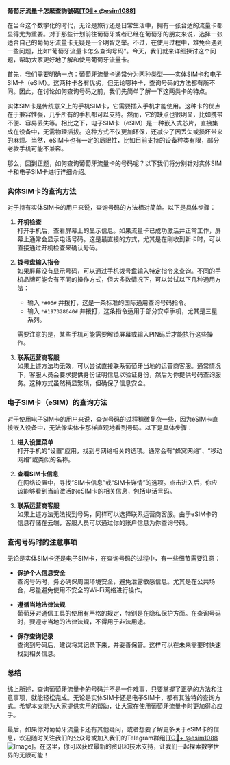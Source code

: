 **葡萄牙流量卡怎麽查詢號碼[[TG💪+ @esim1088](https://t.me/s/esim1088)]**

在当今这个数字化的时代，无论是旅行还是日常生活中，拥有一张合适的流量卡都显得尤为重要。对于那些计划前往葡萄牙或者已经在葡萄牙的朋友来说，选择一张适合自己的葡萄牙流量卡无疑是一个明智之举。不过，在使用过程中，难免会遇到一些问题，比如“葡萄牙流量卡怎么查询号码”。今天，我们就来详细探讨这个问题，帮助大家更好地了解和使用葡萄牙流量卡。

首先，我们需要明确一点：葡萄牙流量卡通常分为两种类型——实体SIM卡和电子SIM卡（eSIM）。这两种卡各有优劣，但无论哪种卡，查询号码的方法都有所不同。因此，在讨论如何查询号码之前，我们先简单了解一下这两类卡的特点。

实体SIM卡是传统意义上的手机SIM卡，它需要插入手机才能使用。这种卡的优点在于兼容性强，几乎所有的手机都可以支持。然而，它的缺点也很明显，比如携带不便、容易丢失等。相比之下，电子SIM卡（eSIM）是一种嵌入式芯片，直接集成在设备中，无需物理插拔。这种方式不仅更加环保，还减少了因丢失或损坏带来的麻烦。当然，eSIM卡也有一定的局限性，比如目前支持的设备种类有限，部分老款手机可能不兼容。

那么，回到正题，如何查询葡萄牙流量卡的号码呢？以下我们将分别针对实体SIM卡和电子SIM卡进行详细介绍。

### 实体SIM卡的查询方法

对于持有实体SIM卡的用户来说，查询号码的方法相对简单。以下是具体步骤：

1. **开机检查**  
   打开手机后，查看屏幕上的显示信息。如果流量卡已成功激活并正常工作，屏幕上通常会显示电话号码。这是最直接的方式，尤其是在刚收到新卡时，可以直接通过开机检查来确认号码。

2. **拨号盘输入指令**  
   如果屏幕没有显示号码，可以通过手机拨号盘输入特定指令来查询。不同的手机品牌可能会有不同的操作方式，但大多数情况下，可以尝试以下几种通用方法：
   - 输入 `*#06#` 并拨打，这是一条标准的国际通用查询号码指令。
   - 输入 `*#197328640#` 并拨打，这条指令适用于部分安卓手机，尤其是三星系列。

   需要注意的是，某些手机可能需要解锁屏幕或输入PIN码后才能执行这些操作。

3. **联系运营商客服**  
   如果上述方法均无效，可以尝试直接联系葡萄牙当地的运营商客服。通常情况下，客服人员会要求提供身份证明信息以验证身份，然后为你提供号码查询服务。这种方式虽然稍显繁琐，但确保了信息安全。

### 电子SIM卡（eSIM）的查询方法

对于使用电子SIM卡的用户来说，查询号码的过程稍微复杂一些，因为eSIM卡直接嵌入设备中，无法像实体卡那样直观地看到号码。以下是具体步骤：

1. **进入设置菜单**  
   打开手机的“设置”应用，找到与网络相关的选项。通常会有“蜂窝网络”、“移动网络”或类似的名称。

2. **查看SIM卡信息**  
   在网络设置中，寻找“SIM卡信息”或“SIM卡详情”的选项。点击进入后，你应该能够看到当前激活的eSIM卡的相关信息，包括电话号码。

3. **联系运营商客服**  
   如果上述方法无法找到号码，同样可以选择联系运营商客服。由于eSIM卡的信息存储在云端，客服人员可以通过你的账户信息为你查询号码。

### 查询号码时的注意事项

无论是实体SIM卡还是电子SIM卡，在查询号码的过程中，有一些细节需要注意：

- **保护个人信息安全**  
  查询号码时，务必确保周围环境安全，避免泄露敏感信息。尤其是在公共场合，尽量避免使用不安全的Wi-Fi网络进行操作。

- **遵循当地法律法规**  
  葡萄牙对通信工具的使用有严格的规定，特别是在隐私保护方面。在查询号码时，要遵守当地的法律法规，不得用于非法用途。

- **保存查询记录**  
  查询到号码后，建议将其记录下来，并妥善保管。这样可以在未来需要时快速找到相关信息。

### 总结

综上所述，查询葡萄牙流量卡的号码并不是一件难事，只要掌握了正确的方法和注意事项，就能轻松完成。无论是实体SIM卡还是电子SIM卡，都有其独特的查询方式。希望本文能为大家提供实用的帮助，让大家在使用葡萄牙流量卡时更加得心应手。

最后，如果你对葡萄牙流量卡还有其他疑问，或者想要了解更多关于eSIM卡的信息，欢迎随时关注我们的公众号或加入我们的Telegram群组[[TG💪+ @esim1088](https://t.me/s/esim1088) ![Image](https://i.postimg.cc/4NQfJmqS/Snipaste-2025-05-13-00-14-12.png)]。在这里，你可以获取最新的资讯和技术支持，让我们一起探索数字世界的无限可能！